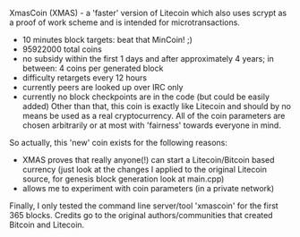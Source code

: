 XmasCoin (XMAS) - a 'faster' version of Litecoin which also uses scrypt
as a proof of work scheme and is intended for microtransactions.
 - 10 minutes block targets: beat that MinCoin! ;)
 - 95922000 total coins
 - no subsidy within the first 1 days and after approximately 4 years;
    in between: 4 coins per generated block
 - difficulty retargets every 12 hours
 - currently peers are looked up over IRC only
 - currently no block checkpoints are in the code (but could be easily
   added)
Other than that, this coin is exactly like Litecoin and should by no
means be used as a real cryptocurrency. All of the coin parameters
are chosen arbitrarily or at most with 'fairness' towards everyone in mind.

So actually, this 'new' coin exists for the following reasons:
 - XMAS proves that really anyone(!) can start a Litecoin/Bitcoin based currency
    (just look at the changes I applied to the original Litecoin source,
     for genesis block generation look at main.cpp)
 - allows me to experiment with coin parameters (in a private network)

Finally, I only tested the command line server/tool 'xmascoin' for the
first 365 blocks. Credits go to the original authors/communities that
created Bitcoin and Litecoin.
